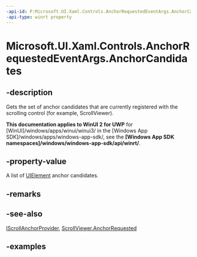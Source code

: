 ```yaml
---
-api-id: P:Microsoft.UI.Xaml.Controls.AnchorRequestedEventArgs.AnchorCandidates
-api-type: winrt property
---
```


<!-- Property syntax.
public IVector<UIElement> AnchorCandidates { get; }
-->

# Microsoft.UI.Xaml.Controls.AnchorRequestedEventArgs.AnchorCandidates

## -description

Gets the set of anchor candidates that are currently registered with the scrolling control (for example, ScrollViewer).

**This documentation applies to WinUI 2 for UWP** for [WinUI]/windows/apps/winui/winui3/ in the [Windows App SDK]/windows/apps/windows-app-sdk/, see the **[Windows App SDK namespaces]/windows/windows-app-sdk/api/winrt/**.

## -property-value

A list of [UIElement](../microsoft.ui.xaml/uielement.md) anchor candidates.

## -remarks

## -see-also

[IScrollAnchorProvider](iscrollanchorprovider.md), [ScrollViewer.AnchorRequested](scrollviewer_anchorrequested.md)

## -examples
